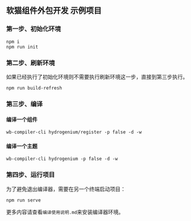 ## 软猫组件外包开发 示例项目

### 第一步、初始化环境
```shell
npm i
npm run init
```

### 第二步、刷新环境
如果已经执行了初始化环境则不需要执行刷新环境这一步，直接到第三步执行。
```shell
npm run build-refresh
```

### 第三步、编译
#### 编译一个组件
```shell
wb-compiler-cli hydrogenium/register -p false -d -w
```

#### 编译一个主题
```shell
wb-compiler-cli hydrogenium -p false -d -w
```

### 第四步、运行项目
为了避免退出编译器，需要在另一个终端启动项目：
```shell
npm run serve
```

更多内容请查看`编译使用说明.md`来安装编译器环境。
